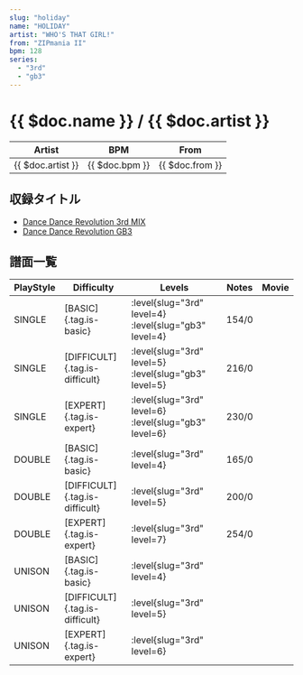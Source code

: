 ```yaml
---
slug: "holiday"
name: "HOLIDAY"
artist: "WHO'S THAT GIRL!"
from: "ZIPmania II"
bpm: 128
series:
  - "3rd"
  - "gb3"
---
```


# {{ $doc.name }} / {{ $doc.artist }}

|Artist|BPM|From|
|------|---|----|
|{{ $doc.artist }}|{{ $doc.bpm }}|{{ $doc.from }}|

## 収録タイトル

- [Dance Dance Revolution 3rd MIX](/series/3rd/)
- [Dance Dance Revolution GB3](/series/gb3/)

## 譜面一覧

|PlayStyle|Difficulty|Levels|Notes|Movie|
|---------|----------|------|-----|-----|
|SINGLE|[BASIC]{.tag.is-basic}|:level{slug="3rd" level=4} :level{slug="gb3" level=4}|154/0||
|SINGLE|[DIFFICULT]{.tag.is-difficult}|:level{slug="3rd" level=5} :level{slug="gb3" level=5}|216/0||
|SINGLE|[EXPERT]{.tag.is-expert}|:level{slug="3rd" level=6} :level{slug="gb3" level=6}|230/0||
|DOUBLE|[BASIC]{.tag.is-basic}|:level{slug="3rd" level=4}|165/0||
|DOUBLE|[DIFFICULT]{.tag.is-difficult}|:level{slug="3rd" level=5}|200/0||
|DOUBLE|[EXPERT]{.tag.is-expert}|:level{slug="3rd" level=7}|254/0||
|UNISON|[BASIC]{.tag.is-basic}|:level{slug="3rd" level=4}|||
|UNISON|[DIFFICULT]{.tag.is-difficult}|:level{slug="3rd" level=5}|||
|UNISON|[EXPERT]{.tag.is-expert}|:level{slug="3rd" level=6}|||
